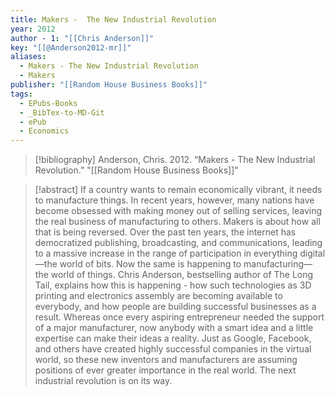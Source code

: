 ```yaml
---
title: Makers -  The New Industrial Revolution
year: 2012
author - 1: "[[Chris Anderson]]"
key: "[[@Anderson2012-mr]]"
aliases:
  - Makers - The New Industrial Revolution
  - Makers
publisher: "[[Random House Business Books]]"
tags:
  - EPubs-Books
  - _BibTex-to-MD-Git
  - ePub
  - Economics
---
```


> [!bibliography]
> Anderson, Chris. 2012. “Makers -  The New Industrial Revolution.” "[[Random House Business Books]]"

> [!abstract]
> If a country wants to remain economically vibrant, it needs to manufacture things. In recent years, however, many nations have become obsessed with making money out of selling services, leaving the real business of manufacturing to others. Makers is about how all that is being reversed. Over the past ten years, the internet has democratized publishing, broadcasting, and communications, leading to a massive increase in the range of participation in everything digital—the world of bits. Now the same is happening to manufacturing—the world of things. Chris Anderson, bestselling author of The Long Tail, explains how this is happening -  how such technologies as 3D printing and electronics assembly are becoming available to everybody, and how people are building successful businesses as a result. Whereas once every aspiring entrepreneur needed the support of a major manufacturer, now anybody with a smart idea and a little expertise can make their ideas a reality. Just as Google, Facebook, and others have created highly successful companies in the virtual world, so these new inventors and manufacturers are assuming positions of ever greater importance in the real world. The next industrial revolution is on its way.